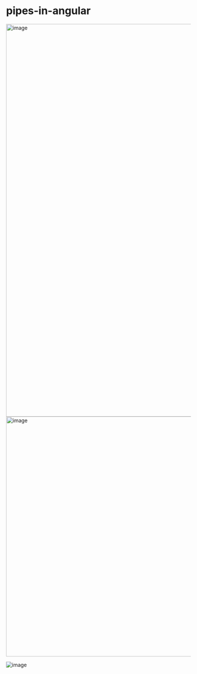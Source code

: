 # pipes-in-angular

<img width="1070" alt="image" src="https://github.com/ssardiwal/pipes-in-angular/assets/29879896/b04c738c-7e6b-4e6d-b0f8-497d6316c938">


<img width="654" alt="image" src="https://github.com/ssardiwal/pipes-in-angular/assets/29879896/2fb93bde-81a1-4432-8022-3157dfdcaed5">


![image](https://github.com/ssardiwal/pipes-in-angular/assets/29879896/647e12ed-c888-44e7-a45b-2647f408b4ec)

